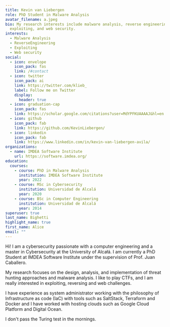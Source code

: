 ```yaml
---
title: Kevin van Liebergen
role: PhD Student in Malware Analysis
avatar_filename: a.jpeg
bio: My research interests include malware analysis, reverse engineering,
  exploiting, and web security.
interests:
  - Malware Analysis
  - ReverseEngineering
  - Exploiting
  - Web security
social:
  - icon: envelope
    icon_pack: fas
    link: /#contact
  - icon: twitter
    icon_pack: ai
    link: https://twitter.com/klieb_
    label: Follow me on Twitter
    display:
      header: true
  - icon: graduation-cap
    icon_pack: fas
    link: https://scholar.google.com/citations?user=MdYPFKUAAAAJ&hl=en
  - icon: github
    icon_pack: fab
    link: https://github.com/KevinLiebergen/
  - icon: linkedin
    icon_pack: fab
    link: https://www.linkedin.com/in/kevin-van-liebergen-avila/
organizations:
  - name: IMDEA Software Institute
    url: https://software.imdea.org/
education:
  courses:
    - course: PhD in Malware Analysis
      institution: IMDEA Software Institute
      year: 2022
    - course: MSc in Cybersecurity
      institution: Universidad de Alcalá
      year: 2020
    - course: BSc in Computer Engineering
      institution: Universidad de Alcalá
      year: 2014
superuser: true
last_name: Bighetti
highlight_name: true
first_name: Alice
email: ""
---
```

Hi! I am a cybersecurity passionate with a computer engineering and a master in Cybersecurity at the University of Alcałá. I am currently a PhD Student at IMDEA Software Institute under the supervision of Prof. Juan Caballero.

My research focuses on the design, analysis, and implementation of threat hunting approaches and malware analysis. I like to play CTFs, and I am really interested in exploiting, reversing and web challenges.

I have experience as system administrator working with the philosophy of Infrastructure as code (IaC) with tools such as SaltStack, Terraform and Docker and I have worked with hosting clouds such as Google Cloud Platform and Digital Ocean. 

I don't pass the Turing test in the mornings.